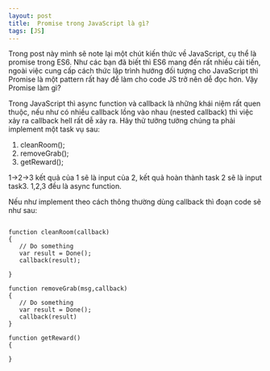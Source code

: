 ```yaml
---
layout: post
title:  Promise trong JavaScript là gì?
tags: [JS]
---
```


Trong post này mình sẽ note lại một chút kiến thức về JavaScript, cụ thể là promise trong ES6. Như các bạn đã biết thì ES6 mang đến 
rất nhiều cải tiến, ngoài việc cung cấp cách thức lập trình hướng đối tượng cho JavaScript thì Promise là một pattern rất hay để làm cho code JS trở nên dễ đọc hơn. Vậy Promise làm gì?

Trong JavaScript thì async function và callback là những khái niệm rất quen thuộc, nếu như có nhiều callback lồng vào nhau (nested callback) thì việc xảy ra callback hell rất dễ xảy ra. Hãy thử tưởng tưởng chúng ta phải implement một task vụ sau:

1. cleanRoom();
2. removeGrab();
3. getReward();

1->2->3 kết quả của 1 sẽ là input của 2, kết quả hoàn thành task 2 sẽ là input task3. 1,2,3 đều là async function.

Nếu như implement theo cách thông thường dùng callback thì đoạn code sẽ như sau:

~~~~

function cleanRoom(callback)
{
   // Do something
   var result = Done();
   callback(result);

}

function removeGrab(msg,callback)
{
   // Do something
   var result = Done();
   callback(result)
}

function getReward()
{

}
~~~~


